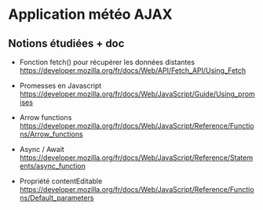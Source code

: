 # Application météo AJAX

## Notions étudiées + doc

- Fonction fetch() pour récupérer les données distantes
<https://developer.mozilla.org/fr/docs/Web/API/Fetch_API/Using_Fetch>

- Promesses en Javascript
<https://developer.mozilla.org/fr/docs/Web/JavaScript/Guide/Using_promises>

- Arrow functions
<https://developer.mozilla.org/fr/docs/Web/JavaScript/Reference/Functions/Arrow_functions>

- Async / Await
<https://developer.mozilla.org/fr/docs/Web/JavaScript/Reference/Statements/async_function>

- Propriété contentEditable
<https://developer.mozilla.org/fr/docs/Web/JavaScript/Reference/Functions/Default_parameters>

